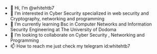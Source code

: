 - 👋 Hi, I’m @whitehtb7
- 👀 I’m interested in Cyber Security specialized in web security and Cryptography, networking and programming
- 🌱 I’m currently learning Bsc in Computer Networks and Information Security Engineering at The University of Dodoma
- 💞️ I’m looking to collaborate on Cyber Security , Networking and Programming 
- 📫 How to reach me just check my telegram id:whitehtb7

<!---
whitehtb7/whitehtb7 is a ✨ special ✨ repository because its `README.md` (this file) appears on your GitHub profile.
You can click the Preview link to take a look at your changes.
--->
